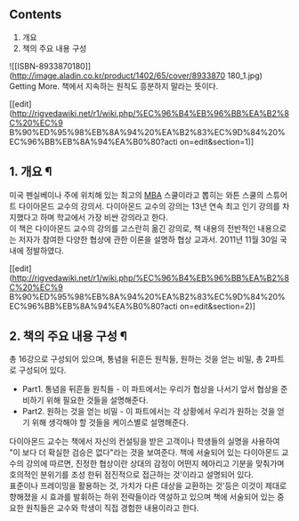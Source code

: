## Contents

    

1. 개요 
2. 책의 주요 내용 구성 

  
![\[ISBN-8933870180\]](http://image.aladin.co.kr/product/1402/65/cover/8933870
180_1.jpg)  
Getting More. 책에서 지속하는 원칙도 흥분하지 말라는 뜻이다.

[[edit](http://rigvedawiki.net/r1/wiki.php/%EC%96%B4%EB%96%BB%EA%B2%8C%20%EC%9
B%90%ED%95%98%EB%8A%94%20%EA%B2%83%EC%9D%84%20%EC%96%BB%EB%8A%94%EA%B0%80?acti
on=edit&section=1)]

## 1. 개요 ¶

미국 펜실베이나 주에 위치해 있는 최고의 [MBA](MBA.md) 스쿨이라고 뽑히는 와튼 스쿨의 스튜어트 다이아몬드 교수의 강의서.
다이아몬드 교수의 강의는 13년 연속 최고 인기 강의를 차지했다고 하며 학교에서 가장 비싼 강의라고 한다.  
이 책은 다이아몬드 교수의 강의를 고스란히 옮긴 강의로, 책 내용의 전반적인 내용으로는 저자가 참여한 다양한 협상에 관한 이론을 설명하 협상
교과서. 2011년 11월 30일 국내에 정발하였다.

  

[[edit](http://rigvedawiki.net/r1/wiki.php/%EC%96%B4%EB%96%BB%EA%B2%8C%20%EC%9
B%90%ED%95%98%EB%8A%94%20%EA%B2%83%EC%9D%84%20%EC%96%BB%EB%8A%94%EA%B0%80?acti
on=edit&section=2)]

## 2. 책의 주요 내용 구성 ¶

총 16강으로 구성되어 있으며, 통념을 뒤흔든 원칙들, 원하는 것을 얻는 비밀, 총 2파트로 구성되어 있다.

  

  * Part1. 통념을 뒤흔들 원칙들 - 이 파트에서는 우리가 협상을 나서기 앞서 협상을 준비하기 위해 필요한 것들을 설명해준다.
  * Part2. 원하는 것을 얻는 비밀 - 이 파트에서는 각 상황에서 우리가 원하는 것을 얻기 위해 생각해야 할 것들을 케이스별로 설명해준다.   

다이아몬드 교수는 책에서 자신의 컨설팅을 받은 고객이나 학생들의 실명을 사용하여 "이 보다 더 확실한 검승은 없다"라는 것을 보여준다. 책에
서술되어 있는 다이아몬드 교수의 강의에 따르면, 진정한 협상이란 상대의 감정이 어떤지 헤아리고 기분을 맞춰가며 호의적인 분위기를 조성 한뒤
점진적으로 접근하는 것'이라고 설명되어 있다.  
표준이나 프레이밍을 활용하는 것, 가치가 다른 대상을 교환하는 것'등은 이것이 제대로 향해졌을 시 효과를 발휘하는 하위 전략들이라 역설하고
있으며 책에 서술되어 있는 중요한 원칙들은 교수와 학생이 직접 경험한 내용이라고 한다.

